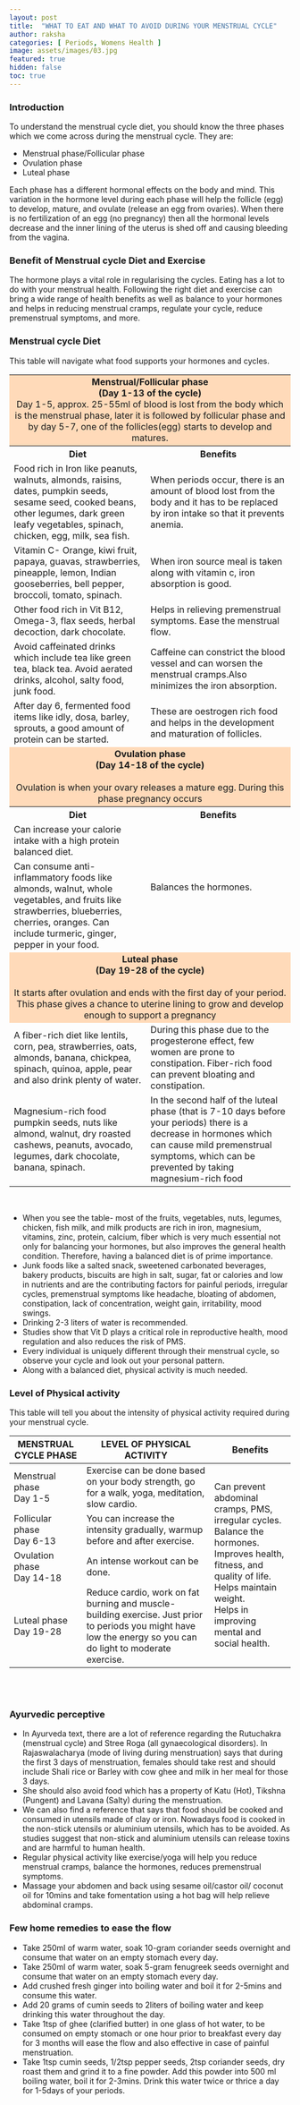 ```yaml
---
layout: post
title:  "WHAT TO EAT AND WHAT TO AVOID DURING YOUR MENSTRUAL CYCLE"
author: raksha
categories: [ Periods, Womens Health ]
image: assets/images/03.jpg
featured: true
hidden: false
toc: true
---
```

### Introduction
To understand the menstrual cycle diet, you should know the three phases which we come across during the menstrual cycle. They are:
+ Menstrual phase/Follicular phase
+ Ovulation phase
+ Luteal phase

Each phase has a different hormonal effects on the body and mind. This variation in the hormone level during each phase will help the follicle (egg) to develop, mature, and ovulate (release an egg from ovaries). When there is no fertilization of an egg (no pregnancy) then all the hormonal levels decrease and the inner lining of the uterus is shed off and causing bleeding from the vagina. 

### Benefit of Menstrual cycle Diet and Exercise
The hormone plays a vital role in regularising the cycles. Eating has a lot to do with your menstrual health. Following the right diet and exercise can bring a wide range of health benefits as well as balance to your hormones and helps in reducing menstrual cramps, regulate your cycle, reduce premenstrual symptoms, and more. 

### Menstrual cycle Diet
This table will navigate what food supports your hormones and cycles.

<table>
<thead>
</thead>
<tbody>
    <tr>
        <td bgcolor="#FFDAB9" colspan="2" style="text-align:center"><b>Menstrual/Follicular phase<br>(Day 1-13 of the cycle)</b><br> Day 1-5, approx. 25-55ml of blood is lost from the body which is the menstrual phase, later it is followed by follicular phase and by day 5-7, one of the follicles(egg) starts to develop and matures.
        </td>
    </tr>
    <tr>
        <th>Diet</th>
        <th>Benefits</th>
    </tr>
    <tr>
        <td>Food rich in Iron like peanuts, walnuts, almonds, raisins, dates, pumpkin seeds, sesame seed, cooked beans, other legumes, dark green leafy vegetables, spinach, chicken, egg, milk, sea fish.</td>
        <td>When periods occur, there is an amount of blood lost from the body and it has to be replaced by iron intake so that it prevents anemia.</td>
    </tr>
    <tr>
        <td>Vitamin C- Orange, kiwi fruit, papaya, guavas, strawberries, pineapple, lemon, Indian gooseberries, bell pepper, broccoli, tomato, spinach.</td>
        <td>When iron source meal is taken along with vitamin c, iron absorption is good.</td>
    </tr>
    <tr>
        <td>Other food rich in Vit B12, Omega-3, flax seeds, herbal decoction, dark chocolate.</td>
        <td>Helps in relieving premenstrual symptoms. Ease the menstrual flow.</td>
    </tr> 
    <tr>
        <td>Avoid caffeinated drinks which include tea like green tea, black tea. Avoid aerated drinks, alcohol, salty food, junk food.</td>
        <td>Caffeine can constrict the blood vessel and can worsen the menstrual cramps.Also minimizes the iron absorption.</td>
    </tr>
    <tr>
        <td>After day 6, fermented food items like idly, dosa, barley, sprouts, a good amount of protein can be started.</td>
        <td>These are oestrogen rich food and helps in the development and maturation of follicles.</td>
    </tr>
    <tr>
        <td bgcolor="#FFDAB9" colspan="2" style="text-align:center"><b>Ovulation phase<br>(Day 14-18 of the cycle)</b><br><br>Ovulation is when your ovary releases a mature egg. During this phase pregnancy occurs</td>
    </tr>
    <tr>
        <th>Diet</th>
        <th>Benefits</th>
    </tr>
    <tr>
        <td>Can increase your calorie intake with a high protein balanced diet.</td>
        <td rowspan="2">Balances the hormones.</td>
    </tr>
    <tr>
        <td>Can consume anti-inflammatory foods like almonds, walnut, whole vegetables, and fruits like strawberries, blueberries, cherries, oranges. Can include turmeric, ginger, pepper in your food.</td>
    </tr>
    <tr>
        <td bgcolor="#FFDAB9" colspan="2" style="text-align:center"><b>Luteal phase<br>(Day 19-28 of the cycle)</b><br><br>It starts after ovulation and ends with the first day of your period. This phase gives a chance to uterine lining to grow and develop enough to support a pregnancy</td>
    </tr>
    <tr>
        <td>A fiber-rich diet like lentils, corn, pea, strawberries, oats, almonds, banana, chickpea, spinach, quinoa, apple, pear and also drink plenty of water.</td>
        <td>During this phase due to the progesterone effect, few women are prone to constipation. Fiber-rich food can prevent bloating and constipation. </td>
    </tr>
    <tr>
        <td>Magnesium-rich food pumpkin seeds, nuts like almond, walnut, dry roasted cashews, peanuts, avocado, legumes, dark chocolate, banana, spinach.</td>
        <td>In the second half of the luteal phase (that is 7-10 days before your periods) there is a decrease in hormones which can cause mild premenstrual symptoms, which can be prevented by taking magnesium-rich food</td>
    </tr>
</tbody>
</table>
<br>

+ When you see the table- most of the fruits, vegetables, nuts, legumes, chicken, fish milk, and milk products are rich in iron, magnesium, vitamins, zinc, protein, calcium, fiber which is very much essential not only for balancing your hormones, but also improves the general health condition. Therefore, having a balanced diet is of prime importance. 
+ Junk foods like a salted snack, sweetened carbonated beverages, bakery products, biscuits are high in salt, sugar, fat or calories and low in nutrients and are the contributing factors for painful periods, irregular cycles, premenstrual symptoms like headache, bloating of abdomen, constipation, lack of concentration, weight gain, irritability, mood swings. 
+ Drinking 2-3 liters of water is recommended.
+ Studies show that Vit D plays a critical role in reproductive health, mood regulation and also reduces the risk of PMS.
+ Every individual is uniquely different through their menstrual cycle, so observe your cycle and look out your personal pattern. 
+ Along with a balanced diet, physical activity is much needed. 

### Level of Physical activity
This table will tell you about the intensity of physical activity required during your menstrual cycle.

<table>
    <thead>
        <tr>
            <th>MENSTRUAL CYCLE PHASE</th>
            <th>LEVEL OF PHYSICAL ACTIVITY</th>
            <th>Benefits</th>
        </tr>
    </thead>
    <tbody>
        <tr>
            <td>Menstrual phase<br>Day 1-5</td>
            <td>Exercise can be done based on your body strength, go for a walk, yoga, meditation, slow cardio.</td>
            <td rowspan="4">Can prevent abdominal cramps, PMS, irregular cycles.<br>Balance the hormones.<br>Improves health, fitness, and quality of life. Helps maintain weight.<br>Helps in improving mental and social health.</td>
        </tr>
        <tr>
            <td>Follicular phase <br>Day 6-13</td>
            <td>You can increase the intensity gradually, warmup before and after exercise.</td>
        </tr>
        <tr>
            <td>Ovulation phase<br>Day 14-18</td>
            <td>An intense workout can be done.</td>
        </tr>
        <tr>
            <td>Luteal phase<br>Day 19-28</td>
            <td>Reduce cardio, work on fat burning and muscle-building exercise. Just prior to periods you might have low the energy so you can do light to moderate exercise.</td>
        </tr>
    </tbody>
</table>
<br>
<br>

### Ayurvedic perceptive 
+ In Ayurveda text, there are a lot of reference regarding the Rutuchakra (menstrual cycle) and Stree Roga (all gynaecological disorders). In Rajaswalacharya (mode of living during menstruation) says that during the first 3 days of menstruation, females should take rest and should include Shali rice or Barley with cow ghee and milk in her meal for those 3 days. 
+ She should also avoid food which has a property of Katu (Hot), Tikshna (Pungent) and Lavana (Salty) during the menstruation.
+ We can also find a reference that says that food should be cooked and consumed in utensils made of clay or iron. Nowadays food is cooked in the non-stick utensils or aluminium utensils, which has to be avoided. As studies suggest that non-stick and aluminium utensils can release toxins and are harmful to human health. 
+ Regular physical activity like exercise/yoga will help you reduce menstrual cramps, balance the hormones, reduces premenstrual symptoms.  
+ Massage your abdomen and back using sesame oil/castor oil/ coconut oil for 10mins and take fomentation using a hot bag will help relieve abdominal cramps.
 


### Few home remedies to ease the flow
+ Take 250ml of warm water, soak 10-gram coriander seeds overnight and consume that water on an empty stomach every day. 
+ Take 250ml of warm water, soak 5-gram fenugreek seeds overnight and consume that water on an empty stomach every day.
+ Add crushed fresh ginger into boiling water and boil it for 2-5mins and consume this water.
+ Add 20 grams of cumin seeds to 2liters of boiling water and keep drinking this water throughout the day. 
+ Take 1tsp of ghee (clarified butter) in one glass of hot water, to be consumed on empty stomach or one hour prior to breakfast every day for 3 months will ease the flow and also effective in case of painful menstruation. 
+ Take 1tsp cumin seeds, 1/2tsp pepper seeds, 2tsp coriander seeds, dry roast them and grind it to a fine powder. Add this powder into 500 ml boiling water, boil it for 2-3mins. Drink this water twice or thrice a day for 1-5days of your periods.


